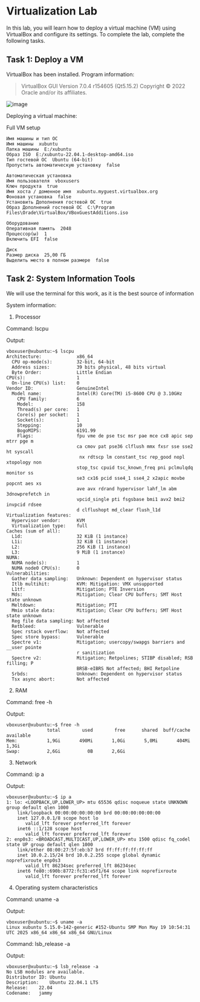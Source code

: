 # Virtualization Lab

In this lab, you will learn how to deploy a virtual machine (VM) using VirtualBox and configure its settings. To complete the lab, complete the following tasks.

## Task 1: Deploy a VM

VirtualBox has been installed. Program information:

> VirtualBox GUI
> Version 7.0.4 r154605 (Qt5.15.2)
> Copyright © 2022 Oracle and/or its affiliates.

![image](https://github.com/user-attachments/assets/ab2215fe-5c23-4100-9365-625aa35ceb46)

Deploying a virtual machine:

Full VM setup

```
Имя машины и тип ОС
Имя машины  xubuntu
Папка машины  E:/xubuntu
Образ ISO  E:/xubuntu-22.04.1-desktop-amd64.iso
Тип гостевой ОС  Ubuntu (64-bit)
Пропустить автоматическую установку  false

Автоматическая установка
Имя пользователя  vboxusers
Ключ продукта  true
Имя хоста / доменное имя  xubuntu.myguest.virtualbox.org
Фоновая установка  false
Установить Дополнения гостевой ОС  true
Образ Дополнений гостевой ОС  C:\Program Files\Orade\VirtualBox/VBoxGuestAdditions.iso

Оборудование
Оперативная память  2048
Процессор(ы)  1
Включить EFI  false

Диск
Размер диска  25,00 ГБ
Выделить место в полном размере  false
```

## Task 2: System Information Tools

We will use the terminal for this work, as it is the best source of information

System information:

1. Processor

Command: lscpu

Output:

```
vboxuser@xubuntu:~$ lscpu
Architecture:             x86_64
  CPU op-mode(s):         32-bit, 64-bit
  Address sizes:          39 bits physical, 48 bits virtual
  Byte Order:             Little Endian
CPU(s):                   1
  On-line CPU(s) list:    0
Vendor ID:                GenuineIntel
  Model name:             Intel(R) Core(TM) i5-8600 CPU @ 3.10GHz
    CPU family:           6
    Model:                158
    Thread(s) per core:   1
    Core(s) per socket:   1
    Socket(s):            1
    Stepping:             10
    BogoMIPS:             6191.99
    Flags:                fpu vme de pse tsc msr pae mce cx8 apic sep mtrr pge m
                          ca cmov pat pse36 clflush mmx fxsr sse sse2 ht syscall
                           nx rdtscp lm constant_tsc rep_good nopl xtopology non
                          stop_tsc cpuid tsc_known_freq pni pclmulqdq monitor ss
                          se3 cx16 pcid sse4_1 sse4_2 x2apic movbe popcnt aes xs
                          ave avx rdrand hypervisor lahf_lm abm 3dnowprefetch in
                          vpcid_single pti fsgsbase bmi1 avx2 bmi2 invpcid rdsee
                          d clflushopt md_clear flush_l1d
Virtualization features:  
  Hypervisor vendor:      KVM
  Virtualization type:    full
Caches (sum of all):      
  L1d:                    32 KiB (1 instance)
  L1i:                    32 KiB (1 instance)
  L2:                     256 KiB (1 instance)
  L3:                     9 MiB (1 instance)
NUMA:                     
  NUMA node(s):           1
  NUMA node0 CPU(s):      0
Vulnerabilities:          
  Gather data sampling:   Unknown: Dependent on hypervisor status
  Itlb multihit:          KVM: Mitigation: VMX unsupported
  L1tf:                   Mitigation; PTE Inversion
  Mds:                    Mitigation; Clear CPU buffers; SMT Host state unknown
  Meltdown:               Mitigation; PTI
  Mmio stale data:        Mitigation; Clear CPU buffers; SMT Host state unknown
  Reg file data sampling: Not affected
  Retbleed:               Vulnerable
  Spec rstack overflow:   Not affected
  Spec store bypass:      Vulnerable
  Spectre v1:             Mitigation; usercopy/swapgs barriers and __user pointe
                          r sanitization
  Spectre v2:             Mitigation; Retpolines; STIBP disabled; RSB filling; P
                          BRSB-eIBRS Not affected; BHI Retpoline
  Srbds:                  Unknown: Dependent on hypervisor status
  Tsx async abort:        Not affected
```

2. RAM

Command: free -h

Output:

```
vboxuser@xubuntu:~$ free -h
               total        used        free      shared  buff/cache   available
Mem:           1,9Gi       490Mi       1,0Gi       5,0Mi       404Mi       1,3Gi
Swap:          2,6Gi          0B       2,6Gi
```

3. Network

Command: ip a

Output:

```
vboxuser@xubuntu:~$ ip a
1: lo: <LOOPBACK,UP,LOWER_UP> mtu 65536 qdisc noqueue state UNKNOWN group default qlen 1000
    link/loopback 00:00:00:00:00:00 brd 00:00:00:00:00:00
    inet 127.0.0.1/8 scope host lo
       valid_lft forever preferred_lft forever
    inet6 ::1/128 scope host 
       valid_lft forever preferred_lft forever
2: enp0s3: <BROADCAST,MULTICAST,UP,LOWER_UP> mtu 1500 qdisc fq_codel state UP group default qlen 1000
    link/ether 08:00:27:5f:eb:b7 brd ff:ff:ff:ff:ff:ff
    inet 10.0.2.15/24 brd 10.0.2.255 scope global dynamic noprefixroute enp0s3
       valid_lft 86234sec preferred_lft 86234sec
    inet6 fe80::690b:8772:fc31:e5f1/64 scope link noprefixroute 
       valid_lft forever preferred_lft forever
```

4. Operating system characteristics

Command: uname -a

Output:

```
vboxuser@xubuntu:~$ uname -a
Linux xubuntu 5.15.0-142-generic #152-Ubuntu SMP Mon May 19 10:54:31 UTC 2025 x86_64 x86_64 x86_64 GNU/Linux
```

Command: lsb_release -a

Output:

```
vboxuser@xubuntu:~$ lsb_release -a
No LSB modules are available.
Distributor ID:	Ubuntu
Description:	Ubuntu 22.04.1 LTS
Release:	22.04
Codename:	jammy
```

